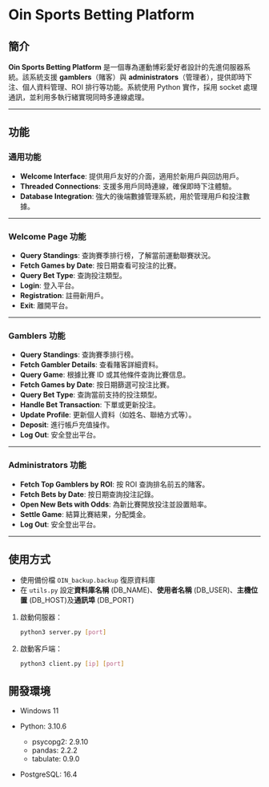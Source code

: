 # Oin Sports Betting Platform

## 簡介

**Oin Sports Betting Platform** 是一個專為運動博彩愛好者設計的先進伺服器系統。該系統支援 **gamblers**（賭客）與 **administrators**（管理者），提供即時下注、個人資料管理、ROI 排行等功能。系統使用 Python 實作，採用 socket 處理通訊，並利用多執行緒實現同時多連線處理。

---

## 功能

### 通用功能
- **Welcome Interface**: 提供用戶友好的介面，適用於新用戶與回訪用戶。
- **Threaded Connections**: 支援多用戶同時連線，確保即時下注體驗。
- **Database Integration**: 強大的後端數據管理系統，用於管理用戶和投注數據。

---

### Welcome Page 功能
- **Query Standings**: 查詢賽季排行榜，了解當前運動聯賽狀況。
- **Fetch Games by Date**: 按日期查看可投注的比賽。
- **Query Bet Type**: 查詢投注類型。
- **Login**: 登入平台。
- **Registration**: 註冊新用戶。
- **Exit**: 離開平台。

---

### Gamblers 功能
- **Query Standings**: 查詢賽季排行榜。
- **Fetch Gambler Details**: 查看賭客詳細資料。
- **Query Game**: 根據比賽 ID 或其他條件查詢比賽信息。
- **Fetch Games by Date**: 按日期篩選可投注比賽。
- **Query Bet Type**: 查詢當前支持的投注類型。
- **Handle Bet Transaction**: 下單或更新投注。
- **Update Profile**: 更新個人資料（如姓名、聯絡方式等）。
- **Deposit**: 進行帳戶充值操作。
- **Log Out**: 安全登出平台。

---

### Administrators 功能
- **Fetch Top Gamblers by ROI**: 按 ROI 查詢排名前五的賭客。
- **Fetch Bets by Date**: 按日期查詢投注記錄。
- **Open New Bets with Odds**: 為新比賽開放投注並設置賠率。
- **Settle Game**: 結算比賽結果，分配獎金。
- **Log Out**: 安全登出平台。

---

## 使用方式

- 使用備份檔 `OIN_backup.backup` 復原資料庫
- 在 `utils.py` 設定**資料庫名稱** (DB_NAME)、**使用者名稱** (DB_USER)、**主機位置** (DB_HOST)及**通訊埠** (DB_PORT)

1. 啟動伺服器：
   ```bash
   python3 server.py [port]
2. 啟動客戶端：
   ```bash
   python3 client.py [ip] [port]

## 開發環境

- Windows 11

- Python: 3.10.6

  - psycopg2: 2.9.10
  - pandas: 2.2.2
  - tabulate: 0.9.0

- PostgreSQL: 16.4
